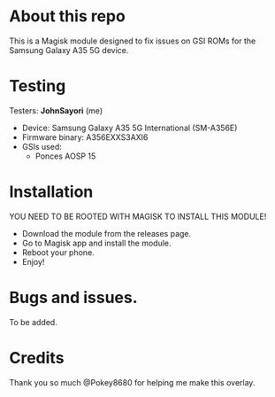 # About this repo
This is a Magisk module designed to fix issues on GSI ROMs for the Samsung Galaxy A35 5G device.
# Testing
Testers: **JohnSayori** (me)
- Device: Samsung Galaxy A35 5G International (SM-A356E)
- Firmware binary: A356EXXS3AXI6
- GSIs used:
   - Ponces AOSP 15
# Installation
YOU NEED TO BE ROOTED WITH MAGISK TO INSTALL THIS MODULE!
- Download the module from the releases page.
- Go to Magisk app and install the module.
- Reboot your phone.
- Enjoy!
# Bugs and issues.
To be added.
# Credits
Thank you so much @Pokey8680 for helping me make this overlay.

